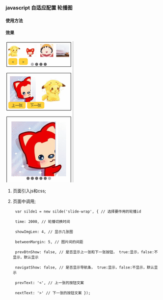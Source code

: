 ### javascript 自适应配置 轮播图 

#### 使用方法

#### 效果

![Image text](https://github.com/yangmei123/javascript-slider/blob/master/demo.gif)


1. 页面引入js和css;

2. 页面中调用;

		var silde1 = new silde('slide-wrap', { // 选择要作用的轮播id

      	time: 2000, // 轮播切换时间

      	showImgLen: 4, // 显示几张图

      	betweenMargin: 5, // 图片间的间距

      	prevBtnShow: false, // 是否显示上一张和下一张按钮， true:显示，false:不显示，默认显示

        navigatShow: false, // 是否显示导航条， true:显示，false:不显示，默认显示

        prevText: '<', // 上一张的按钮文案

        nextText: '>' // 下一张的按钮文案 });







